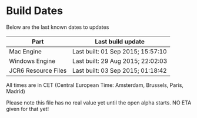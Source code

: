 # Build Dates

Below are the last known dates to updates

Part | Last build update
-----|-----
Mac Engine | Last built: 01 Sep 2015; 15:57:10
Windows Engine | Last built: 29 Aug 2015; 22:02:03
JCR6 Resource Files | Last built: 03 Sep 2015; 01:18:42
All times are in CET (Central European Time: Amsterdam, Brussels, Paris, Madrid)


Please note this file has no real value yet until the open alpha starts. NO ETA given for that yet!
